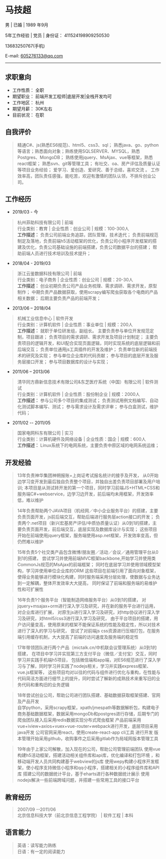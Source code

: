 # 马技超

男 | 已婚 | 1989 年9月  

5年工作经验 | 党员 | 身份证： 411524198909250530  

13683250767(手机)  

E-mail: 605276133@qq.com

-- --

## 求职意向  

* 工作性质：  全职
* 期望职业：  前端开发工程师|底层开发|全栈开发均可
* 工作地区：  杭州
* 期望月薪：  30K左右
* 目前状况：  在职

## 自我评价
> 精通C#、js(熟悉ES6规范)、html5、css3、sql；
> 熟悉java、go、python等语言；熟悉面向对象；熟练使用SQLSERVER、MYSQL，熟悉Postgres、MongoDB；
> 熟练使用jquery、MsAjax、vue等框架，熟悉react框架；
> 熟悉svn、git等管理工具；
> 有社交、oa、房产评估及质量认证等项目业务经验；
> 爱学习、爱创造、爱研究、善于总结，喜欢交流 。
> 工作效率高，团队责任感强，能吃苦，欢迎有激情的团队认领，不排斥创业公司。 

## 工作经历

* 2019/03 - 今
> 杭州菲助科技有限公司 | 前端  
> 行业类别：教育 | 企业性质：创业公司 | 规模：100-300人   
> **工作描述：**
> 负责公司前端业务追踪，团队管理，技术迭代；
> 负责前端规范制定及落地，负责前端h5活动框架的优化，负责公司小程序开发框架的搭建及优化，负责公司基础设施的前端搭建，负责公司数据平台的搭建；
> 帮助前端人员进行技术培训及技术提升；

* 2018/04 - 2019/03
> 浙江云鉴数据科技有限公司 | 前端  
> 行业类别：电子商务 | 企业性质：创业公司 | 规模：20-30人   
> **工作描述：**
> 创业初期负责公司产品业务梳理、需求调研、需求开发，原型制作；
> 中期负责产品数据获取，使用scrapy编写爬虫获取各个电商的产品相关数据；
> 后期主要负责产品的前端开发；

* 2013/06 – 2018/04 
> 机械工业信息中心 | 软件开发   
> 行业类别：计算机软件 | 企业性质：事业单位 | 规模：200人   
> **工作描述：**
> 就职于单位研发组，副组长。
> 主要负责参与单位开发规范定制，项目跟进；
> 负责项目的需求调研、需求开发及项目计划制定；
> 主要负责项目的逻辑开发，和UI配合实现页面逻辑，同时实现系统的底层逻辑和前后端交互；
> 负责单位通用js工具插件的开发及维护；
> 负责单位新的前端技术的研究及实现；
> 参与单位企业库的代码贡献；
> 参与项目的底层开发及服务层接口开发；
> 参与项目数据库的设计与实现；

* 2011/06 – 2013/06 
> 清华同方鼎新信息技术有限公司&东芝医疗系统（中国）有限公司 | 软件测试  
> 行业类别：计算机软件 | 企业性质：股份制企业 | 规模：2000人   
> **工作描述：** 参与公司多个项目的集成测试；
> 负责测试用例文档编写、自动化测试脚本编写、测试；
> 参与需求设计及需求评审；
> 参与白盒测试，维护代码；

* 2011/02 -- 2011/05 
> 国家电网科东有限公司 | 实习  
> 行业类别：计算机硬件及网络设备 | 企业性质：国企 | 规模：600人   
> **工作描述：** Linux系统下的电网系统，主要负责中原区域的电网系统运维；

## 开发经验
> 13年负责神华集团神朔报账+上岗证考试报名统计的接手及开发，
> 从0开始边学习变开发到最后独自负责整个项目，并独自出差负责项目部署及用户培训;
> 本项目是从测试转开发的第一个项目，同时学习前端JS+HTML+CSS和服务端C#+webservice，边学习边开发，前后端均未用框架，开发效率低，难以维护

> 14年负责帮助两个JAVA项目（机经网／中小企业服务平台）的搭建，主要负责页面开发，js前后端交互，帮助后端进行服务层action接口的开发；
> 负责两个.net项目（新兴宏基房产评估/中质协质量认证）从0到1的搭建，主要负责页面开发，前后端交互，底层实现及数据库设计与实现；
> 这些项目开始在前端使用jquery框架，服务端使用asp.net框架，开发效率变高，但仍然难以维护

> 15年负责5个社交类产品包含微博/朋友圈／活动／会议／通用管理平台从0到1的搭建，
> 尝试学习并使用前端MVC框架backbone,开始学习并使用类CommonJs规范的MsAjax的前端框架；
> 同时在底层学习并使用领域模型架构，学习并使用单位企业库的ORM
> 这些项目在前端引用了面向对象框架，使得业务能够进行模块化构建，同时服务端采用分层处理，使数据与业务达到一定解耦，整体开发效率大大提高，
> 同时保证了前端和服务端的易维护性和可扩展性

> 16年负责1个服务平台（智能制造网络服务平台）从0到1的搭建，
> 对jquery+msajax+orm进行深入学习及研究，并在新的服务平台进行运用，对企业库进行扩展，
> 对原生js进行深入学习及研究，对http协议进行深入学习及研究，对html5/css3进行深入学习及研究，
> 由于平台项目的搭建，用户访问量变高，使用原来的框架不能保证系统的性能及稳定性，所以对技术进行了深入的学习与研究，
> 尝试了对前端js css资源进行压缩打包，在服务端引用缓存机制，大大提高了前端的访问速度及服务端的稳定性

> 17年带领团队进行两个产品（mictalk.cn/中机联会议管理系统）从0到1的搭建，
> 在项目中学习并实现第三方支付平台（微信／支付宝）交互，同时学习并实践手机端h5项目，
> 包括微信端和app端，对ES6规范进行了深入学习与了解，同时学习并实践了nodejs相关，学习并实践express框架、vue.js框架等，
> 这些项目均对以往的代码与组件进行优化与重构，在性能与代码简洁方面进行细节上的提升，同时尝试了解新的成熟技术来重写旧的业务代码和重构旧的业务逻辑

> 18年尝试创业公司，帮助公司进行团队搭建、基础数据获取框架搭建、官网及产品开发  
> 自学python，采用scrapy框架，xpath/jmespath等数据解析包，构建电子商务基础数据框架，数据采用mongoDb和postgres进行存储，后期专门的爬虫团队接入后采用redis数据实现分布式爬虫框架
> 产品前端采用vue+iview+axios+vuex+vue-router+webpack进行开发，底层项目采用java开发
> 公司官网采用react，使用create-react-app cli工具 进行开发
> 版本管理开始采用github，收购事件之后采用gitlab作为局域网版本管理工具
 
> 19年由于上家公司解散，加入现在的公司，帮助公司管理前端团队 
> 使用vue构建h5活动框架，搭建活动相关组件库和api库，优化编译和打包环境 ，和移动端开发人员共同构建基于webview的js库
> 使用wepy构建小程序开发框架，使小程序支持微信小程序和qq小程序，搭建相关的小程序组件库和API库
> 搭建公司的数据统计平台，基于eharts进行各种数据统计展示
> 使用nodejs解决一些前端跨域问题，并搭建一些常用工具的接口平台
 
## 教育经历
> 2007/09 --2011/06   
> 北京信息科技大学（前北京信息工程学院） | 软件工程 | 本科

## 语言能力
> 英语：读写能力熟练   
> 日语：有一定的阅读能力

